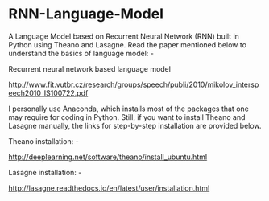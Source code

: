 # RNN-Language-Model
A Language Model based on Recurrent Neural Network (RNN) built in Python using Theano and Lasagne.
Read the paper mentioned below to understand the basics of language model: -

Recurrent neural network based language model

http://www.fit.vutbr.cz/research/groups/speech/publi/2010/mikolov_interspeech2010_IS100722.pdf

I personally use Anaconda, which installs most of the packages that one may require for coding in Python.
Still, if you want to install Theano and Lasagne manually, the links for step-by-step installation are provided below.

Theano installation: -

http://deeplearning.net/software/theano/install_ubuntu.html

Lasagne installation: -

http://lasagne.readthedocs.io/en/latest/user/installation.html
